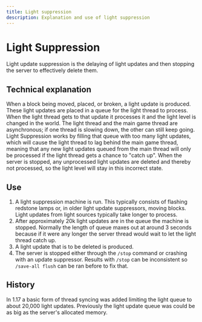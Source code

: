 ```yaml
---
title: Light suppression
description: Explanation and use of light suppression
---
```


# Light Suppression

Light update suppression is the delaying of light updates and then stopping the server to effectively delete them.

## Technical explanation
When a block being moved, placed, or broken, a light update is produced. These light updates are placed in a queue for the light thread to process. When the light thread gets to that update it processes it and the light level is changed in the world. The light thread and the main game thread are asynchronous; if one thread is slowing down, the other can still keep going. Light Suppression works by filling that queue with too many light updates, which will cause the light thread to lag behind the main game thread, meaning that any new light updates queued from the main thread will only be processed if the light thread gets a chance to "catch up". When the server is stopped, any unprocessed light updates are deleted and thereby not processed, so the light level will stay in this incorrect state.



## Use
1. A light suppression machine is run. This typically consists of flashing redstone lamps or, in older light update suppressors, moving blocks. Light updates from light sources typically take longer to process.
2. After approximately 20k light updates are in the queue the machine is stopped. Normally the length of queue maxes out at around 3 seconds because if it were any longer the server thread would wait to let the light thread catch up. 
3. A light update that is to be deleted is produced.
4. The server is stopped either through the `/stop` command or crashing with an update suppressor. Results with `/stop` can be inconsistent so `/save-all flush` can be ran before to fix that. 

## History
In 1.17 a basic form of thread syncing was added limiting the light queue to about 20,000 light updates. Previously the light update queue was could be as big as the server's allocated memory.
